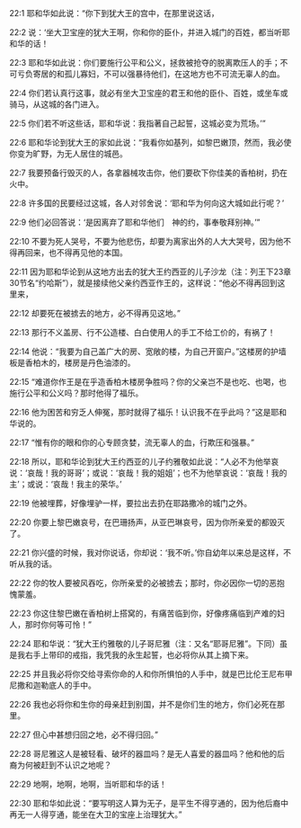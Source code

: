 <a id="1"></a>22:1  耶和华如此说：“你下到犹大王的宫中，在那里说这话，  

<a id="2"></a>22:2  说：‘坐大卫宝座的犹大王啊，你和你的臣仆，并进入城门的百姓，都当听耶和华的话！　  

<a id="3"></a>22:3  耶和华如此说：你们要施行公平和公义，拯救被抢夺的脱离欺压人的手；不可亏负寄居的和孤儿寡妇，不可以强暴待他们，在这地方也不可流无辜人的血。  

<a id="4"></a>22:4  你们若认真行这事，就必有坐大卫宝座的君王和他的臣仆、百姓，或坐车或骑马，从这城的各门进入。  

<a id="5"></a>22:5  你们若不听这些话，耶和华说：我指著自己起誓，这城必变为荒场。’”  

<a id="6"></a>22:6  耶和华论到犹大王的家如此说：“我看你如基列，如黎巴嫩顶，然而，我必使你变为旷野，为无人居住的城邑。  

<a id="7"></a>22:7  我要预备行毁灭的人，各拿器械攻击你，他们要砍下你佳美的香柏树，扔在火中。  

<a id="8"></a>22:8  许多国的民要经过这城，各人对邻舍说：‘耶和华为何向这大城如此行呢？’  

<a id="9"></a>22:9  他们必回答说：‘是因离弃了耶和华他们　神的约，事奉敬拜别神。’”  

<a id="10"></a>22:10  不要为死人哭号，不要为他悲伤，却要为离家出外的人大大哭号，因为他不得再回来，也不得再见他的本国。  

<a id="11"></a>22:11  因为耶和华论到从这地方出去的犹大王约西亚的儿子沙龙（注：列王下23章30节名“约哈斯”），就是接续他父亲约西亚作王的，这样说：“他必不得再回到这里来，  

<a id="12"></a>22:12  却要死在被掳去的地方，必不得再见这地。”  

<a id="13"></a>22:13  那行不义盖房、行不公造楼、白白使用人的手工不给工价的，有祸了！  

<a id="14"></a>22:14  他说：“我要为自己盖广大的房、宽敞的楼，为自己开窗户。”这楼房的护墙板是香柏木的，楼房是丹色油漆的。  

<a id="15"></a>22:15  “难道你作王是在乎造香柏木楼房争胜吗？你的父亲岂不是也吃、也喝，也施行公平和公义吗？那时他得了福乐。  

<a id="16"></a>22:16  他为困苦和穷乏人伸冤，那时就得了福乐！认识我不在乎此吗？”这是耶和华说的。  

<a id="17"></a>22:17  “惟有你的眼和你的心专顾贪婪，流无辜人的血，行欺压和强暴。”  

<a id="18"></a>22:18  所以，耶和华论到犹大王约西亚的儿子约雅敬如此说：“人必不为他举哀说：‘哀哉！我的哥哥’；或说：‘哀哉！我的姐姐’；也不为他举哀说：‘哀哉！我的主’；或说：‘哀哉！我主的荣华。’  

<a id="19"></a>22:19  他被埋葬，好像埋驴一样，要拉出去扔在耶路撒冷的城门之外。  

<a id="20"></a>22:20  你要上黎巴嫩哀号，在巴珊扬声，从亚巴琳哀号，因为你所亲爱的都毁灭了。  

<a id="21"></a>22:21  你兴盛的时候，我对你说话，你却说：‘我不听。’你自幼年以来总是这样，不听从我的话。  

<a id="22"></a>22:22  你的牧人要被风吞吃，你所亲爱的必被掳去；那时，你必因你一切的恶抱愧蒙羞。  

<a id="23"></a>22:23  你这住黎巴嫩在香柏树上搭窝的，有痛苦临到你，好像疼痛临到产难的妇人，那时你何等可怜！”  

<a id="24"></a>22:24  耶和华说：“犹大王约雅敬的儿子哥尼雅（注：又名“耶哥尼雅”。下同）虽是我右手上带印的戒指，我凭我的永生起誓，也必将你从其上摘下来。  

<a id="25"></a>22:25  并且我必将你交给寻索你命的人和你所惧怕的人手中，就是巴比伦王尼布甲尼撒和迦勒底人的手中。  

<a id="26"></a>22:26  我也必将你和生你的母亲赶到别国，并不是你们生的地方，你们必死在那里。  

<a id="27"></a>22:27  但心中甚想归回之地，必不得归回。”  

<a id="28"></a>22:28  哥尼雅这人是被轻看、破坏的器皿吗？是无人喜爱的器皿吗？他和他的后裔为何被赶到不认识之地呢？  

<a id="29"></a>22:29  地啊，地啊，地啊，当听耶和华的话！  

<a id="30"></a>22:30  耶和华如此说：“要写明这人算为无子，是平生不得亨通的，因为他后裔中再无一人得亨通，能坐在大卫的宝座上治理犹大。”  
